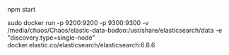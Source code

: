 npm start

sudo docker run -p 9200:9200 -p 9300:9300 -v /media/chaos/Chaos/elastic-data-badoo:/usr/share/elasticsearch/data -e "discovery.type=single-node" docker.elastic.co/elasticsearch/elasticsearch:6.8.6